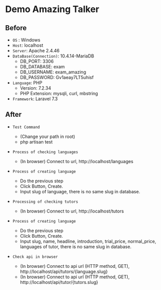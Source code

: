 # Demo Amazing Talker

## Before
* `OS` : Windows
* `Host`: localhost
* `Server`: Apache 2.4.46
* `DataBase(Connection)`: 10.4.14-MariaDB
  - DB_PORT: 3306
  - DB_DATABASE: exam
  - DB_USERNAME: exam_amazing
  - DB_PASSWORD: Gv1aeay7LT5uhisf
* `Language`: PHP 
  - Version: 7.2.34
  - PHP Extension: mysqli, curl, mbstring
* `Framework`: Laravel 7.3


## After
* `Test Command` 
  - (Change your path in root)
  - php artisan test

* `Process of checking languages`
  - (In browser) Connect to url, http://localhost/languages 

* `Process of creating language`
  - Do the previous step
  - Click Button, Create.
  - Input slug of language, there is no same slug in database.

* `Processing of checking tutors`
  - (In browser) Connect to url, http://localhost/tutors

* `Process of creating language`
  - Do the previous step
  - Click Button, Create.
  - Input slug, name, headline, introduction, trial_price, normal_price, languages of tutor, there is no same slug in database.

* `Check api in browser`
  - (In browser) Connect to api url (HTTP method, GET), http://localhost/api/tutors/{language.slug} 
  - (In browser) Connect to api url (HTTP method, GET), http://localhost/api/tutor/{tutors.slug} 
